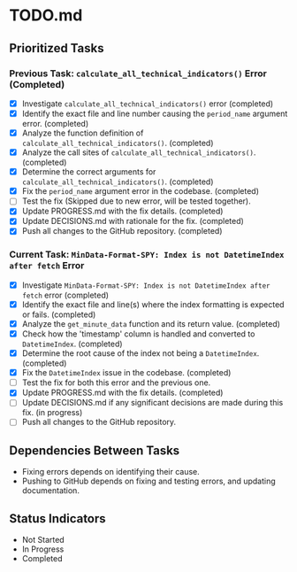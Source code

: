 # TODO.md

## Prioritized Tasks

### Previous Task: `calculate_all_technical_indicators()` Error (Completed)
- [X] Investigate `calculate_all_technical_indicators()` error (completed)
- [X] Identify the exact file and line number causing the `period_name` argument error. (completed)
- [X] Analyze the function definition of `calculate_all_technical_indicators()`. (completed)
- [X] Analyze the call sites of `calculate_all_technical_indicators()`. (completed)
- [X] Determine the correct arguments for `calculate_all_technical_indicators()`. (completed)
- [X] Fix the `period_name` argument error in the codebase. (completed)
- [ ] Test the fix (Skipped due to new error, will be tested together).
- [X] Update PROGRESS.md with the fix details. (completed)
- [X] Update DECISIONS.md with rationale for the fix. (completed)
- [X] Push all changes to the GitHub repository. (completed)

### Current Task: `MinData-Format-SPY: Index is not DatetimeIndex after fetch` Error
- [X] Investigate `MinData-Format-SPY: Index is not DatetimeIndex after fetch` error (completed)
- [X] Identify the exact file and line(s) where the index formatting is expected or fails. (completed)
- [X] Analyze the `get_minute_data` function and its return value. (completed)
- [X] Check how the 'timestamp' column is handled and converted to `DatetimeIndex`. (completed)
- [X] Determine the root cause of the index not being a `DatetimeIndex`. (completed)
- [X] Fix the `DatetimeIndex` issue in the codebase. (completed)
- [ ] Test the fix for both this error and the previous one.
- [X] Update PROGRESS.md with the fix details. (completed)
- [ ] Update DECISIONS.md if any significant decisions are made during this fix. (in progress)
- [ ] Push all changes to the GitHub repository.

## Dependencies Between Tasks

- Fixing errors depends on identifying their cause.
- Pushing to GitHub depends on fixing and testing errors, and updating documentation.

## Status Indicators

- Not Started
- In Progress
- Completed
